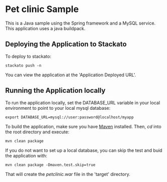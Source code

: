 Pet clinic Sample
=============

This is a Java sample using the Spring framework and a MySQL service. This application uses a java
buildpack.


Deploying the Application to Stackato
-------------------------

To deploy to stackato:

    stackato push -n

You can view the application at the 'Application Deployed URL'.


Running the Application locally
------------------------

To run the application locally, set the DATABASE_URL variable in your local environment to point to your local mysql database:

	export DATABASE_URL=mysql://user:password@localhost/myapp

To build the application, make sure you have [Maven](http://maven.apache.org/ "Maven") installed.
Then, *cd* into the root directory and execute:

	mvn clean package

If you do not want to set up a local database, you can skip the test and buid the application with:

	mvn clean package -Dmaven.test.skip=true

That will create the *petclinic.war* file in the 'target' directory.
